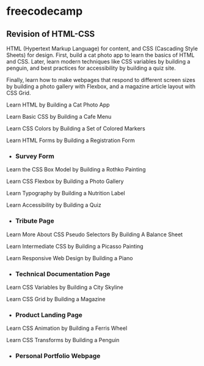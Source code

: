 # freecodecamp
## Revision of HTML-CSS

HTML (Hypertext Markup Language) for content, and CSS (Cascading Style Sheets) for design.
First, build a cat photo app to learn the basics of HTML and CSS. Later, learn modern techniques like CSS variables by building a penguin, and best practices for accessibility by building a quiz site.

Finally, learn how to make webpages that respond to different screen sizes by building a photo gallery with Flexbox, and a magazine article layout with CSS Grid.

Learn HTML by Building a Cat Photo App

Learn Basic CSS by Building a Cafe Menu

Learn CSS Colors by Building a Set of Colored Markers

Learn HTML Forms by Building a Registration Form

* ### Survey Form

Learn the CSS Box Model by Building a Rothko Painting

Learn CSS Flexbox by Building a Photo Gallery

Learn Typography by Building a Nutrition Label

Learn Accessibility by Building a Quiz

* ### Tribute Page

Learn More About CSS Pseudo Selectors By Building A Balance Sheet

Learn Intermediate CSS by Building a Picasso Painting

Learn Responsive Web Design by Building a Piano

* ### Technical Documentation Page

Learn CSS Variables by Building a City Skyline

Learn CSS Grid by Building a Magazine

* ### Product Landing Page

Learn CSS Animation by Building a Ferris Wheel

Learn CSS Transforms by Building a Penguin

* ### Personal Portfolio Webpage
